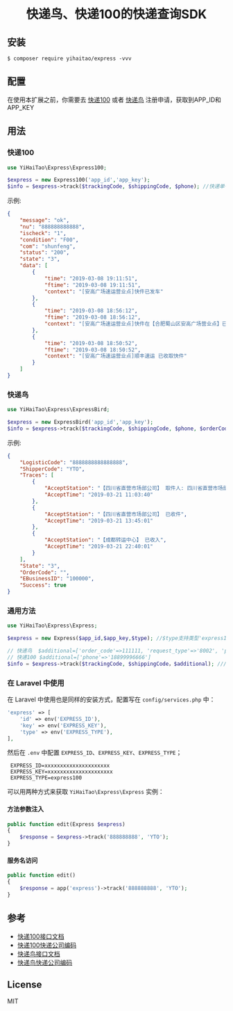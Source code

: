 <h1 align="center"> 快递鸟、快递100的快递查询SDK </h1>

## 安装

```shell
$ composer require yihaitao/express -vvv
```

## 配置

在使用本扩展之前，你需要去 [快递100](https://www.kuaidi100.com/openapi/applyapi.shtml) 或者 [快递鸟](http://www.kdniao.com/reg) 注册申请，获取到APP_ID和APP_KEY

## 用法

### 快递100

```php
use YiHaiTao\Express\Express100;

$express = new Express100('app_id','app_key');
$info = $express->track($trackingCode, $shippingCode, $phone); //快递单号 物流公司编号 收件人手机号(顺丰必填 其他快递选填)
```
示例:
```json
{
    "message": "ok",
    "nu": "888888888888",
    "ischeck": "1",
    "condition": "F00",
    "com": "shunfeng",
    "status": "200",
    "state": "3",
    "data": [
        {
            "time": "2019-03-08 19:11:51",
            "ftime": "2019-03-08 19:11:51",
            "context": "[安高广场速运营业点]快件已发车"
        },
        {
            "time": "2019-03-08 18:56:12",
            "ftime": "2019-03-08 18:56:12",
            "context": "[安高广场速运营业点]快件在【合肥蜀山区安高广场营业点】已装车,准备发往 【合肥经开集散中心】"
        },
        {
            "time": "2019-03-08 18:50:52",
            "ftime": "2019-03-08 18:50:52",
            "context": "[安高广场速运营业点]顺丰速运 已收取快件"
        }
    ]
}
```

### 快递鸟
```php
use YiHaiTao\Express\ExpressBird;

$express = new ExpressBird('app_id','app_key'); 
$info = $express->track($trackingCode, $shippingCode, $phone, $orderCode, $requestType = '8002'); //快递单号 物流公司编号 手机号 订单编号(选填) 请求类型
```
示例:
```json
{
    "LogisticCode": "8888888888888888",
    "ShipperCode": "YTO",
    "Traces": [
        {
            "AcceptStation": "【四川省直营市场部公司】 取件人: 四川省直营市场部41 已收件",
            "AcceptTime": "2019-03-21 11:03:40"
        },
        {
            "AcceptStation": "【四川省直营市场部公司】 已收件",
            "AcceptTime": "2019-03-21 13:45:01"
        },
        {
            "AcceptStation": "【成都转运中心】 已收入",
            "AcceptTime": "2019-03-21 22:40:01"
        }
    ],
    "State": "3",
    "OrderCode": "",
    "EBusinessID": "100000",
    "Success": true
}
```

### 通用方法

```php
use YiHaiTao\Express\Express;

$express = new Express($app_id,$app_key,$type); //$type支持类型'express100'、'expressbird'

// 快递鸟  $additional=['order_code'=>111111, 'request_type'=>'8002', 'phone'=>'13012345678'] 
// 快递100 $additional=['phone'=>'18899996666']
$info = $express->track($trackingCode, $shippingCode，$additional); ////查询物流 快递单号 额外参数
```

### 在 Laravel 中使用

 在 Laravel 中使用也是同样的安装方式，配置写在 `config/services.php` 中：

```php
'express' => [
    'id' => env('EXPRESS_ID'),
    'key' => env('EXPRESS_KEY'),
    'type' => env('EXPRESS_TYPE'),
],
```

 然后在 `.env` 中配置 `EXPRESS_ID`、`EXPRESS_KEY`、`EXPRESS_TYPE`；

```env
 EXPRESS_ID=xxxxxxxxxxxxxxxxxxxxx
 EXPRESS_KEY=xxxxxxxxxxxxxxxxxxxxx
 EXPRESS_TYPE=express100
```

 可以用两种方式来获取 `YiHaiTao\Express\Express` 实例：

#### 方法参数注入

```php
public function edit(Express $express) 
{
    $response = $express->track('888888888', 'YTO');
}
```

#### 服务名访问

```php
public function edit() 
{
    $response = app('express')->track('888888888', 'YTO');
}
```

## 参考

- [快递100接口文档](https://www.kuaidi100.com/openapi/api_post.shtml)
- [快递100快递公司编码](https://blog.csdn.net/u011816231/article/details/53063611)
- [快递鸟接口文档](https://www.yuque.com/kdnjishuzhichi)
- [快递鸟快递公司编码](http://www.kdniao.com/documents)

## License

MIT
